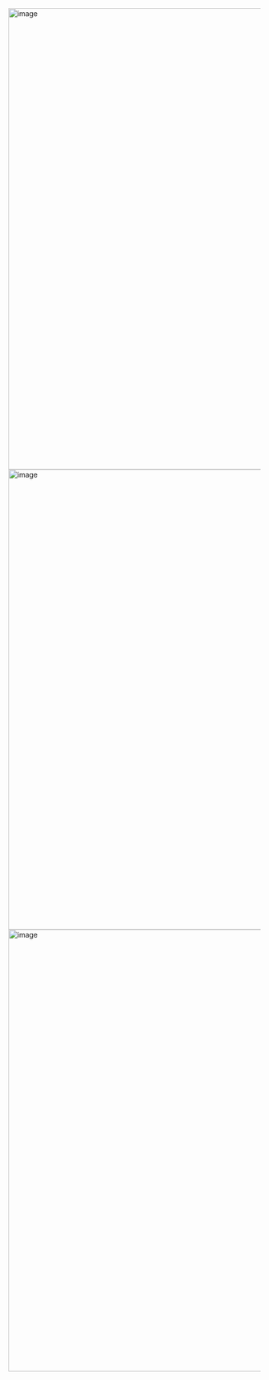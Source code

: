 <img width="919" alt="image" src="https://github.com/user-attachments/assets/11781c41-65f6-45c0-a6ae-1ecbdde85bf5" />
<img width="917" alt="image" src="https://github.com/user-attachments/assets/a73e8a29-4e2b-4cb8-8182-4c8461b09b4b" />
<img width="881" alt="image" src="https://github.com/user-attachments/assets/c828eae8-35c9-4af9-a2e0-9af82755f488" />
